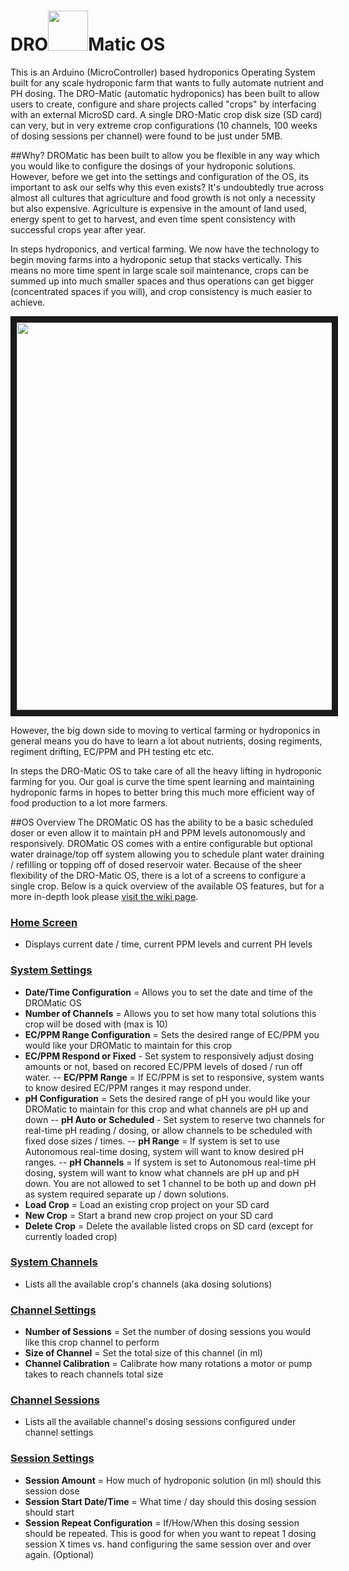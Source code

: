 # DRO<img src="https://raw.githubusercontent.com/devinrayolsen/DRO-Matic/master/images/hydro-hyphen.png" width="64">Matic OS

This is an Arduino (MicroController) based hydroponics Operating System built for any scale hydroponic farm that wants to fully automate nutrient and PH dosing. 
The DRO-Matic (automatic hydroponics) has been built to allow users to create, configure and share projects called "crops" by interfacing with an external MicroSD card. 
A single DRO-Matic crop disk size (SD card) can very, but in very extreme crop configurations (10 channels, 100 weeks of dosing sessions per channel) were found to be just under 5MB.

##Why?
DROMatic has been built to allow you be flexible in any way which you would like to configure the dosings of your hydroponic solutions. 
However, before we get into the settings and configuration of the OS, its important to ask our selfs why this even exists? 
It's undoubtedly true across almost all cultures that agriculture and food growth is not only a necessity but also expensive. 
Agriculture is expensive in the amount of land used, energy spent to get to harvest, and even time spent consistency with successful crops year after year.

In steps hydroponics, and vertical farming. We now have the technology to begin moving farms into a hydroponic setup that stacks vertically. 
This means no more time spent in large scale soil maintenance, crops can be summed up into much smaller spaces and thus operations can get bigger (concentrated spaces if you will), and crop consistency is much easier to achieve.

<a href="http://www.youtube.com/watch?feature=player_embedded&v=BwgXb9h-Qgs
" target="_blank"><img src="http://img.youtube.com/vi/BwgXb9h-Qgs/0.jpg" 
alt="" width="900" height="620" border="10" /></a>

However, the big down side to moving to vertical farming or hydroponics in general means you do have to learn a lot about nutrients, dosing regiments, regiment drifting, EC/PPM and PH testing etc etc.

In steps the DRO-Matic OS to take care of all the heavy lifting in hydroponic farming for you. Our goal is curve the time spent learning and maintaining hydroponic farms in hopes to better bring this much more efficient way of food production to a lot more farmers.

##OS Overview
The DROMatic OS has the ability to be a basic scheduled doser or even allow it to maintain pH and PPM levels autonomously and responsively. DROMatic OS comes with a entire configurable but optional water drainage/top off system allowing you to schedule plant water draining / refilling or topping off of dosed reservoir water.
Because of the sheer flexibility of the DRO-Matic OS, there is a lot of a screens to configure a single crop. Below is a quick overview of the available OS features, but for a more in-depth look please <a href="https://github.com/devinrayolsen/DRO-Matic/wiki/1)-Getting-Started">visit the wiki page</a>.

### <a href="https://github.com/devinrayolsen/DROmatic/wiki/1)-Getting-Started">Home Screen</a>
- Displays current date / time, current PPM levels and current PH levels

### <a href="https://github.com/devinrayolsen/DROmatic/wiki/2)-System-Settings">System Settings</a>
- **Date/Time Configuration** = Allows you to set the date and time of the DROMatic OS
- **Number of Channels** = Allows you to set how many total solutions this crop will be dosed with (max is 10)
- **EC/PPM Range Configuration** = Sets the desired range of EC/PPM you would like your DROMatic to maintain for this crop
- **EC/PPM Respond or Fixed** - Set system to responsively adjust dosing amounts or not, based on recored EC/PPM levels of dosed / run off water. 
-- **EC/PPM Range** = If EC/PPM is set to responsive, system wants to know desired EC/PPM ranges it may respond under.
- **pH Configuration** = Sets the desired range of pH you would like your DROMatic to maintain for this crop and what channels are pH up and down
-- **pH Auto or Scheduled** - Set system to reserve two channels for real-time pH reading / dosing, or allow channels to be scheduled with fixed dose sizes / times. 
-- **pH Range** = If system is set to use Autonomous real-time dosing, system will want to know desired pH ranges. 
-- **pH Channels** = If system is set to Autonomous real-time pH dosing, system will want to know what channels are pH up and pH down. You are not allowed to set 1 channel to be both up and down pH as system required separate up / down solutions.
- **Load Crop** = Load an existing crop project on your SD card
- **New Crop** = Start a brand new crop project on your SD card
- **Delete Crop** = Delete the available listed crops on SD card (except for currently loaded crop)

### <a href="https://github.com/devinrayolsen/DROmatic/wiki/3)-System-Channels">System Channels</a>
- Lists all the available crop's channels (aka dosing solutions)

### <a href="https://github.com/devinrayolsen/DROmatic/wiki/4)-Channel-Settings">Channel Settings</a>
- **Number of Sessions** = Set the number of dosing sessions you would like this crop channel to perform
- **Size of Channel** = Set the total size of this channel (in ml)
- **Channel Calibration** = Calibrate how many rotations a motor or pump takes to reach channels total size

### <a href="https://github.com/devinrayolsen/DROmatic/wiki/5)-Channel-Sessions">Channel Sessions</a>
- Lists all the available channel's dosing sessions configured under channel settings

### <a href="https://github.com/devinrayolsen/DROmatic/wiki/6)-Sessions">Session Settings</a>
- **Session Amount** = How much of hydroponic solution (in ml) should this session dose
- **Session Start Date/Time** = What time / day should this dosing session should start
- **Session Repeat Configuration** = If/How/When this dosing session should be repeated. This is good for when you want to repeat 1 dosing session X times vs. hand configuring the same session over and over again. (Optional)

